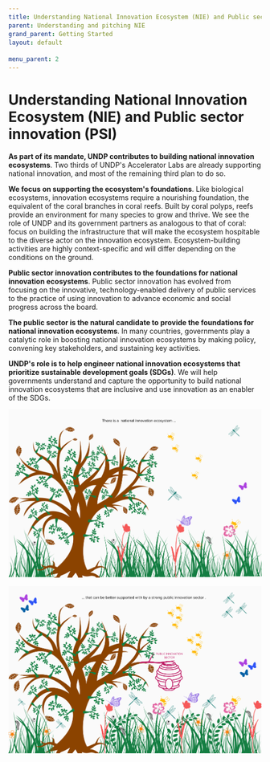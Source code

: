 ```yaml
---
title: Understanding National Innovation Ecosystem (NIE) and Public sector innovation (PSI)
parent: Understanding and pitching NIE
grand_parent: Getting Started
layout: default

menu_parent: 2
---
```



# Understanding National Innovation Ecosystem (NIE) and Public sector innovation (PSI)

**As part of its mandate, UNDP contributes to building national innovation ecosystems**. Two thirds of UNDP's Accelerator Labs are already supporting national innovation, and most of the remaining third plan to do so.

**We focus on supporting the ecosystem's foundations**. Like biological ecosystems, innovation ecosystems require a nourishing foundation, the equivalent of the coral branches in coral reefs. Built by coral polyps, reefs provide an environment for many species to grow and thrive. We see the role of UNDP and its government partners as analogous to that of coral: focus on building the infrastructure that will make the ecosystem hospitable to the diverse actor on the innovation ecosystem. Ecosystem-building activities are highly context-specific and will differ depending on the conditions on the ground.

**Public sector innovation contributes to the foundations for national innovation ecosystems**. Public sector innovation has evolved from focusing on the innovative, technology-enabled delivery of public services to the practice of using innovation to advance economic and social progress across the board.

**The public sector is the natural candidate to provide the foundations for national innovation ecosystems**. In many countries, governments play a catalytic role in boosting national innovation ecosystems by making policy, convening key stakeholders, and sustaining key activities.

**UNDP's role is to help engineer national innovation ecosystems that prioritize sustainable development goals (SDGs)**. We will help governments understand and capture the opportunity to build national innovation ecosystems that are inclusive and use innovation as an enabler of the SDGs.

![without PSI](../../public/imgs/NIE1.png)

![with PSI](../../public/imgs/NIE2.png)
